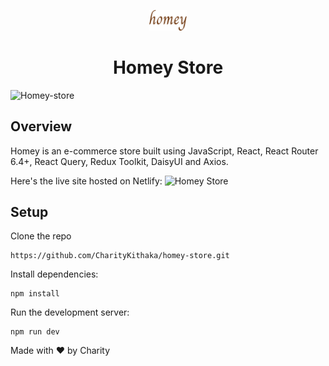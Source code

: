 <p align="center">
    <img alt="Simple" src="./src/assets/img.png" width="60" />
  </a>
</p>
<h1 align="center">Homey Store</h1>
<p>

![Homey-store](https://res.cloudinary.com/dlhjtmqis/image/upload/v1703122029/Screenshot_2023-12-21_at_04.18.47_u8nj8k.png)

## Overview

Homey is an e-commerce store built using JavaScript, React, React Router 6.4+, React Query, Redux Toolkit, DaisyUI and Axios.

Here's the live site hosted on Netlify: ![Homey Store](https://homey-store.netlify.app/)

## Setup

Clone the repo

```
https://github.com/CharityKithaka/homey-store.git
```

Install dependencies:

```console
npm install
```

Run the development server:

```console
npm run dev
```

Made with ❤️ by Charity
